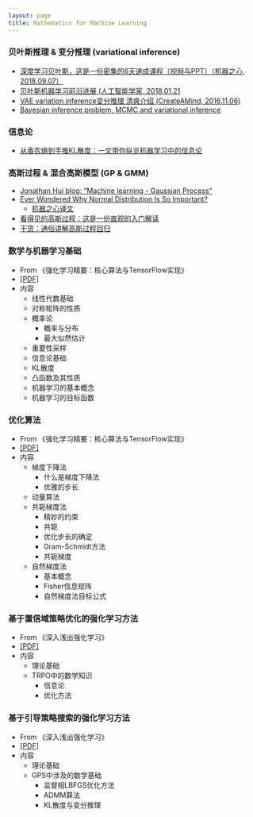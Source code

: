 ```yaml
---
layout: page
title: Mathematics for Machine Learning
---
```


### 贝叶斯推理 & 变分推理 (variational inference)

- [深度学习贝叶斯，这是一份密集的6天速成课程（视频与PPT）（机器之心, 2018.09.07）](https://mp.weixin.qq.com/s/KDARm-tgQ0pVhV3TKsoqrQ)
- [贝叶斯机器学习前沿进展 (人工智能学家, 2018.01.21](https://mp.weixin.qq.com/s?__biz=MzIwOTA1MDAyNA==&mid=2649846553&idx=1&sn=9e60361c5795fe2dd7cfc6cc4735f286&chksm=8f7c13deb80b9ac8a3df084906652a20b6361f5fc209ea919ac621bae6399b6f71af5997c6d7&mpshare=1&scene=1&srcid=01221sj8TFKAesOjSLCl9phL%23rd)
- [VAE variation inference变分推理 清爽介绍 (CreateAMind, 2016.11.06)](https://mp.weixin.qq.com/s/9lNWkEEOk5vEkJ1f840zxA)
- [Bayesian inference problem, MCMC and variational inference](https://towardsdatascience.com/bayesian-inference-problem-mcmc-and-variational-inference-25a8aa9bce29)

### 信息论

- [从香农熵到手推KL散度：一文带你纵览机器学习中的信息论](https://mp.weixin.qq.com/s?__biz=MzA3MzI4MjgzMw==&mid=2650736188&idx=1&sn=05c4841eca8e72525dac6f6aff3b7690&chksm=871ac242b06d4b54381d9f7c6f11cfb8a44c803809edcd3d9c5fb84f3a5f2586022ae17b90d3&mpshare=1&scene=1&srcid=01142MsdLC8qk8AjNma1JVTC%23rd)

### 高斯过程 & 混合高斯模型 (GP & GMM)

- [Jonathan Hui blog: “Machine learning - Gaussian Process”](https://jhui.github.io/2017/01/15/Machine-learning-gaussian-process/#gaussian-process-gp)
- [Ever Wondered Why Normal Distribution Is So Important?](https://medium.com/fintechexplained/ever-wondered-why-normal-distribution-is-so-important-110a482abee3)
	- [机器之心译文](https://mp.weixin.qq.com/s?__biz=MzA3MzI4MjgzMw==&mid=2650765449&idx=1&sn=aa2e46c8bed1061f804aaf65231445ea&chksm=871abcf7b06d35e1ba2cb6bc8ea54b86173e2bb3cc6d2910556e1028a762fe041dfb5c6eddef&mpshare=1&scene=1&srcid=%23rd)
- [看得见的高斯过程：这是一份直观的入门解读](https://mp.weixin.qq.com/s/FJAgpbBgRA2Zk3BuiEwjdw)
- [干货：通俗讲解高斯过程回归](https://mp.weixin.qq.com/s/AsfNxoIk62cMSRymTB1QFA)

### 数学与机器学习基础

- From 《强化学习精要：核心算法与TensorFlow实现》
- [[PDF]](/math/math-resources/数学与机器学习基础.pdf)
- 内容
	- 线性代数基础
	- 对称矩阵的性质
	- 概率论
		- 概率与分布
		- 最大似然估计
	- 重要性采样
	- 信息论基础
	- KL散度
	- 凸函数及其性质
	- 机器学习的基本概念
	- 机器学习的目标函数

### 优化算法

- From 《强化学习精要：核心算法与TensorFlow实现》
- [[PDF]](/math/math-resources/优化算法.pdf)
- 内容
	- 梯度下降法
		- 什么是梯度下降法
		- 优雅的步长
	- 动量算法
	- 共轭梯度法
		- 精妙的约束
		- 共轭
		- 优化步长的确定
		- Gram-Schmidt方法
		- 共轭梯度
	- 自然梯度法
		- 基本概念
		- Fisher信息矩阵
		- 自然梯度法目标公式

### 基于置信域策略优化的强化学习方法

- From 《深入浅出强化学习》
- [[PDF]](/math/math-resources/基于置信域策略优化的强化学习方法.pdf)
- 内容
	- 理论基础
	- TRPO中的数学知识
		- 信息论
		- 优化方法


### 基于引导策略搜索的强化学习方法

- From 《深入浅出强化学习》
- [[PDF]](/math/math-resources/基于引导策略搜索的强化学习方法.pdf)
- 内容
	- 理论基础
	- GPS中涉及的数学基础
		- 监督相LBFGS优化方法
		- ADMM算法
		- KL散度与变分推理



